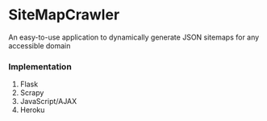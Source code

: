 # SiteMapCrawler
An easy-to-use application to dynamically generate JSON sitemaps for any accessible domain
###  Implementation
1) Flask
2) Scrapy
3) JavaScript/AJAX
4) Heroku